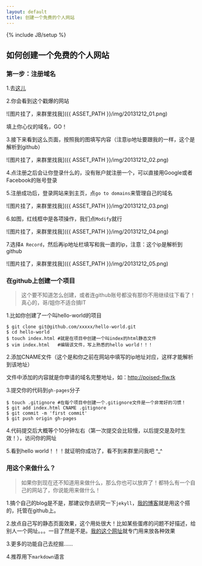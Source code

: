 ```yaml
---
layout: default
title: 创建一个免费的个人网站
---
```


{% include JB/setup %}

## 如何创建一个免费的个人网站

### 第一步：注册域名

1.去[这儿](http://my.dot.tk/cgi-bin/amb/landing.dottk?nr=674396::12501084::1)

2.你会看到这个戳爆的网站

![图片挂了，来群里找我]({{ ASSET_PATH }}/img/20131212_01.png)

填上你心仪的域名，GO！

3.接下来看到这么页面，按照我的图填写内容（注意ip地址要跟我的一样，这个是解析到github）

![图片挂了，来群里找我]({{ ASSET_PATH }}/img/20131212_02.png)

4.点注册之后会让你登录什么的，没有账户就注册一个，可以直接用Google或者Facebook的账号登录

5.注册成功后，登录网站来到主页，点`go to domains`来管理自己的域名

![图片挂了，来群里找我]({{ ASSET_PATH }}/img/20131212_03.png)

6.如图，红线框中是各项操作，我们点`Modify`就行

![图片挂了，来群里找我]({{ ASSET_PATH }}/img/20131212_04.png)

7.选择`A Record`，然后再ip地址栏填写和我一直的ip，注意：这个ip是解析到github

![图片挂了，来群里找我]({{ ASSET_PATH }}/img/20131212_05.png)

### 在github上创建一个项目

> 这个要不知道怎么创建，或者连github账号都没有那你不用继续往下看了！真心的，哥/姐你不适合搞IT

1.比如你创建了一个叫hello-world的项目

    $ git clone git@github.com/xxxxx/hello-world.git
    $ cd hello-world
    $ touch index.html #就是在项目中创建一个叫index的html静态文件
    $ vim index.html   #编辑该文件，写上熟悉的hello world！！！
    
2.添加CNAME文件（这个是和你之前在网站中填写的ip地址对应，这样才能解析到该地址）

文件中添加的内容就是你申请的域名完整地址，如：http://poised-flw.tk
    
3.提交你的代码到`gh-pages`分子

    $ touch .gitignore #在每个项目中创建一个.gitignore文件是一个非常好的习惯！
    $ git add index.html CNAME .gitignore
    $ git commit -m 'first commit'
    $ git push origin gh-pages

4.代码提交后大概等个10分钟左右（第一次提交会比较慢，以后提交是及时生效！），访问你的网址

5.看到hello world！！！就证明你成功了，看不到来群里问我吧 ^_^

### 用这个来做什么？

> 如果你到现在还不知道用来做什么，那么你也可以放弃了！都特么有一个自己的网站了，你说能用来做什么！

1.搞个自己的blog是不是，那建议你去研究一下`jekyll`，[我的博客](http://poised-flw.com)就是用这个搭的，托管在github上。

2.放点自己写的静态页面效果，这个用处很大！比如某些蛋疼的问题不好描述，给别人一个网址。。。一目了然是不是。[我的这个网址](https://github.com/luofei2011/demo)就专门用来放各种效果

3.更多的功能自己去挖掘......

4.推荐用下`markdown`语言